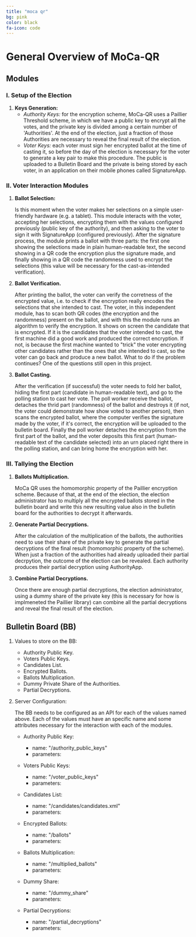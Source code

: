 ```yaml
---
title: "moca qr"
bg: pink
color: black
fa-icon: code
---
```


# General Overview of MoCa-QR

## **Modules**

### I. Setup of the Election
1. **Keys Generation:**
    - *Authority Keys:* for the encryption scheme, MoCa-QR uses a Paillier Threshold scheme, in which we have a public key to encrypt all the votes, and the private key is divided among a certain number of 'Authorities'. At the end of the election, just a fraction of those Authorities are necessary to reveal the final result of the election.
    - *Voter Keys:* each voter must sign her encrypted ballot at the time of casting it, so before the day of the election is necessary for the voter to generate a key pair to make this procedure. The public is uploaded to a Bulletin Board and the private is being stored by each voter, in an application on their mobile phones called SignatureApp.
    
### II. Voter Interaction Modules
1. **Ballot Selection:**

    Is this moment when the voter makes her selections on a simple user-friendly hardware (e.g. a tablet). This module interacts with the voter, accepting her selections, encrypting them with the values configured previously (public key of the authority), and then asking to the voter to sign it with SignatureApp (configured previously). After the signature process, the module prints a ballot with three parts: the first one showing the selections made in plain human-readable text, the second showing in a QR code the encryption plus the signature made, and finally showing in a QR code the randomness used to encrypt the selections (this value will be necessary for the cast-as-intended verification).

2. **Ballot Verification.**

    After printing the ballot, the voter can verify the corretness of the encrypted value, i.e. to check if the encryption really encodes the selections that she intended to cast. The voter, in this independent module, has to scan both QR codes (the encryption and the randomness) present on the ballot, and with this the module runs an algorithm to verify the encryption. It shows on screen the candidate that is encrypted. If it is the candidates that the voter intended to cast, the first machine did a good work and produced the correct encryption. If not, is because the first machine wanted to "trick" the voter encrypting other candidates rather than the ones that she intended to cast, so the voter can go back and produce a new ballot. What to do if the problem continues? One of the questions still open in this project.

3. **Ballot Casting.**

    After the verification (if successful) the voter needs to fold her ballot, hiding the first part (candidate in human-readable text), and go to the polling station to cast her vote. The poll worker receive the ballot, detaches the thrid part (randomness) of the ballot and destroys it (if not, the voter could demonstrate how show voted to another person), then scans the encrypted ballot, where the computer verifies the signature made by the voter, if it's correct, the encryption will be uploaded to the bulletin board. Finally the poll worker detaches the encryption from the first part of the ballot, and the voter deposits this first part (human-readable text of the candidate selected) into an urn placed right there in the polling station, and can bring home the encryption with her.
    
### III. Tallying the Election
1. **Ballots Multiplication.**

    MoCa QR uses the homomorphic property of the Paillier encryption scheme. Because of that, at the end of the election, the election administrator has to multiply all the encrypted ballots stored in the bulletin board and write this new resulting value also in the bulletin board for the authorities to decrypt it afterwards.

2. **Generate Partial Decryptions.**

    After the calculation of the multiplication of the ballots, the authorities need to use their share of the private key to generate the partial decryptions of the final result (homomorphic property of the scheme). When just a fraction of the authorities had already uploaded their partial decrpytion, the outcome of the election can be revealed. Each authority produces their partial decryption using AuthorityApp.

3. **Combine Partial Decryptions.**

    Once there are enough partial decryptions, the election administrator, using a dummy share of the private key (this is necessary for how is implmeneted the Paillier library) can combine all the partial decryptions and reveal the final result of the election.


## **Bulletin Board (BB)**

1. Values to store on the BB:
    - Authority Public Key.
    - Voters Public Keys.
    - Candidates List.
    - Encrypted Ballots.
    - Ballots Multiplication.
    - Dummy Private Share of the Authorities.
    - Partial Decryptions.
    
2. Server Configuration:

    The BB needs to be configured as an API for each of the values named above. Each of the values must have an specific name and some attributes necessary for the interaction with each of the modules.
    
    * Authority Public Key:
        - name: "/authority_public_keys"
        - parameters: 
        
    * Voters Public Keys:
        - name: "/voter_public_keys"
        - parameters:
    
    * Candidates List:
        - name: "/candidates/candidates.xml"
        - parameters:
        
    * Encrypted Ballots:
        - name: "/ballots"
        - parameters:
        
    * Ballots Multiplication:
        - name: "/multiplied_ballots"
        - parameters:
        
    * Dummy Share:
        - name: "/dummy_share"
        - parameters:
        
    * Partial Decryptions:
        - name: "/partial_decryptions"
        - parameters:
                    